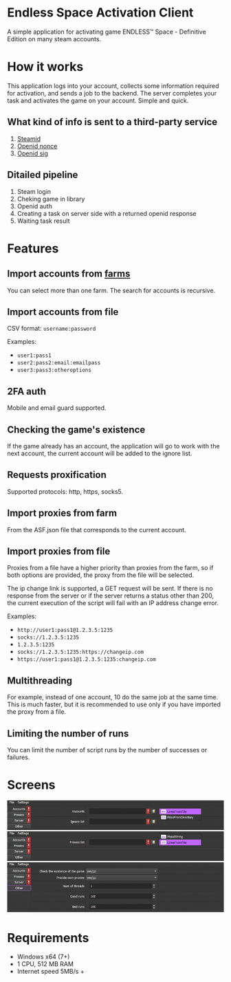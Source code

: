 # Endless Space Activation Client

A simple application for activating game ENDLESS™ Space - Definitive Edition on many steam accounts.

# How it works

This application logs into your account, collects some information required for activation, and sends a job to the backend. The server completes your task and activates the game on your account. Simple and quick.

## What kind of info is sent to a third-party service

1. [Steamid](https://help.steampowered.com/en/faqs/view/2816-BE67-5B69-0FEC)
2. [Openid nonce](https://openid.net/specs/openid-connect-core-1_0.html#CodeFlowSteps:~:text=following%20request%20parameters%3A-,nonce,-OPTIONAL.%20String%20value)
3. [Openid sig](https://openid.net/specs/openid-authentication-2_0.html#:~:text=return_to%2Cassoc_handle%2Cresponse_nonce%22.-,openid.sig,-Value%3A%20Base%2064)

## Ditailed pipeline

1. Steam login
2. Cheking game in library
3. Openid auth
4. Creating a task on server side with a returned openid response
5. Waiting task result

# Features

## Import accounts from [farms](https://github.com/JustArchiNET/ArchiSteamFarm)

You can select more than one farm. The search for accounts is recursive.

## Import accounts from file

CSV format: `username:password`

Examples:

-   `user1:pass1`
-   `user2:pass2:email:emailpass`
-   `user3:pass3:otheroptions`

## 2FA auth

Mobile and email guard supported.

## Checking the game's existence

If the game already has an account, the application will go to work with the next account, the current account will be added to the ignore list.

## Requests proxification

Supported protocols: http, https, socks5.

## Import proxies from farm

From the ASF.json file that corresponds to the current account.

## Import proxies from file

Proxies from a file have a higher priority than proxies from the farm, so if both options are provided, the proxy from the file will be selected.

The ip change link is supported, a GET request will be sent. If there is no response from the server or if the server returns a status other than 200, the current execution of the script will fail with an IP address change error.

Examples:

-   `http://user1:pass1@1.2.3.5:1235`
-   `socks://1.2.3.5:1235`
-   `1.2.3.5:1235`
-   `socks://1.2.3.5:1235:https://changeip.com`
-   `https://user1:pass1@1.2.3.5:1235:changeip.com`

## Multithreading

For example, instead of one account, 10 do the same job at the same time. This is much faster, but it is recommended to use only if you have imported the proxy from a file.

## Limiting the number of runs

You can limit the number of script runs by the number of successes or failures.

# Screens

![tab.accounts](./src-docs/tab.accounts.png)
![tab.proxies](./src-docs/tab.proxies.png)
![tab.other](./src-docs/tab.other.png)

# Requirements

-   Windows x64 (7+)
-   1 CPU, 512 MB RAM
-   Internet speed 5MB/s +
